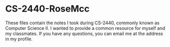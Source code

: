 # CS-2440-RoseMcc

These files contain the notes I took during CS-2440, commonly
known as Computer Science II. I wanted to provide a common resource for myself and my classmates. If you have any questions, you can email me at the address in my profile.

